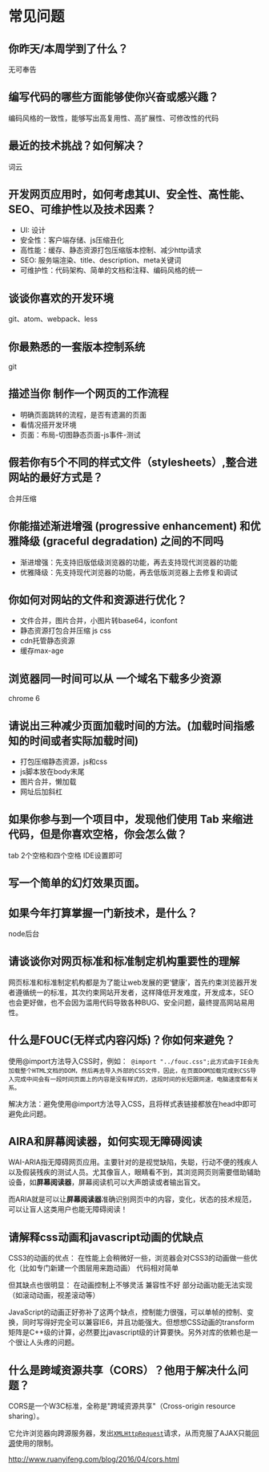 # 常见问题

## 你昨天/本周学到了什么？

无可奉告

## 编写代码的哪些方面能够使你兴奋或感兴趣？

编码风格的一致性，能够写出高复用性、高扩展性、可修改性的代码

## 最近的技术挑战？如何解决？

词云

## 开发网页应用时，如何考虑其UI、安全性、高性能、SEO、可维护性以及技术因素？

- UI: 设计
- 安全性：客户端存储、js压缩丑化
- 高性能：缓存、静态资源打包压缩版本控制、减少http请求
- SEO: 服务端渲染、title、description、meta关键词
- 可维护性：代码架构、简单的文档和注释、编码风格的统一

## 谈谈你喜欢的开发环境

git、atom、webpack、less

## 你最熟悉的一套版本控制系统

git 

## 描述当你 制作一个网页的工作流程

- 明确页面跳转的流程，是否有遗漏的页面
- 看情况搭开发环境
- 页面：布局-切图静态页面-js事件-测试

## 假若你有5个不同的样式文件（stylesheets）,整合进网站的最好方式是？

合并压缩

## 你能描述渐进增强 (progressive enhancement) 和优雅降级 (graceful degradation) 之间的不同吗

- 渐进增强：先支持旧版低级浏览器的功能，再去支持现代浏览器的功能
- 优雅降级：先支持现代浏览器的功能，再去低版浏览器上去修复和调试

## 你如何对网站的文件和资源进行优化？

- 文件合并，图片合并，小图片转base64，iconfont
- 静态资源打包合并压缩 js css
- cdn托管静态资源
- 缓存max-age

## 浏览器同一时间可以从 一个域名下载多少资源

chrome 6

## 请说出三种减少页面加载时间的方法。(加载时间指感知的时间或者实际加载时间)

- 打包压缩静态资源，js和css
- js脚本放在body末尾
- 图片合并，懒加载
- 网址后加斜杠

##  如果你参与到一个项目中，发现他们使用 Tab 来缩进代码，但是你喜欢空格，你会怎么做？

tab  2个空格和四个空格  IDE设置即可

## 写一个简单的幻灯效果页面。



##  如果今年打算掌握一门新技术，是什么？

node后台

## 请谈谈你对网页标准和标准制定机构重要性的理解

网页标准和标准制定机构都是为了能让web发展的更‘健康’，首先约束浏览器开发者遵循统一的标准，其次约束网站开发者，这样降低开发难度，开发成本，SEO也会更好做，也不会因为滥用代码导致各种BUG、安全问题，最终提高网站易用性。

## 什么是FOUC(无样式内容闪烁)？你如何来避免？

使用@import方法导入CSS时，例如：` @import "../fouc.css";此方式由于IE会先加载整个HTML文档的DOM，然后再去导入外部的CSS文件，因此，在页面DOM加载完成到CSS导入完成中间会有一段时间页面上的内容是没有样式的，这段时间的长短跟网速，电脑速度都有关系。`

解决方法：避免使用@import方法导入CSS，且将样式表链接都放在head中即可避免此问题。

## AIRA和屏幕阅读器，如何实现无障碍阅读

WAI-ARIA指无障碍网页应用。主要针对的是视觉缺陷，失聪，行动不便的残疾人以及假装残疾的测试人员。尤其像盲人，眼睛看不到，其浏览网页则需要借助辅助设备，如**屏幕阅读器**，屏幕阅读机可以大声朗读或者输出盲文。

而ARIA就是可以让**屏幕阅读器**准确识别网页中的内容，变化，状态的技术规范，可以让盲人这类用户也能无障碍阅读！

## 请解释css动画和javascript动画的优缺点

CSS3的动画的优点： 在性能上会稍微好一些，浏览器会对CSS3的动画做一些优化（比如专门新建一个图层用来跑动画） 代码相对简单 

但其缺点也很明显： 在动画控制上不够灵活 兼容性不好 部分动画功能无法实现（如滚动动画，视差滚动等） 

JavaScript的动画正好弥补了这两个缺点，控制能力很强，可以单帧的控制、变换，同时写得好完全可以兼容IE6，并且功能强大。但想想CSS动画的transform矩阵是C++级的计算，必然要比javascript级的计算要快。另外对库的依赖也是一个很让人头疼的问题。 

## 什么是跨域资源共享（CORS）？他用于解决什么问题？

CORS是一个W3C标准，全称是"跨域资源共享"（Cross-origin resource sharing）。

它允许浏览器向跨源服务器，发出[`XMLHttpRequest`](http://www.ruanyifeng.com/blog/2012/09/xmlhttprequest_level_2.html)请求，从而克服了AJAX只能[同源](http://www.ruanyifeng.com/blog/2016/04/same-origin-policy.html)使用的限制。

http://www.ruanyifeng.com/blog/2016/04/cors.html



